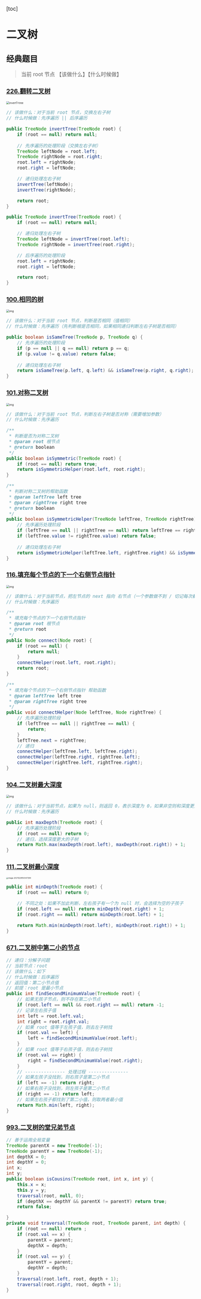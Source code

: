 [toc]

# 二叉树

## 经典题目

> 当前 root 节点 【该做什么】【什么时候做】

### [226.翻转二叉树](https://leetcode-cn.com/problems/invert-binary-tree/)

<img src="https://cdn.jsdelivr.net/gh/LFool/image-hosting@master/20211228/14371616406734361640673436990coehno.jpeg" alt="invert1-tree" style="zoom:50%;" />

```java
// 该做什么：对于当前 root 节点，交换左右子树
// 什么时候做：先序遍历 || 后序遍历

public TreeNode invertTree(TreeNode root) {
    if (root == null) return null;
    
    // 先序遍历的处理阶段（交换左右子树）
    TreeNode leftNode = root.left;
    TreeNode rightNode = root.right;
    root.left = rightNode;
    root.right = leftNode;

    // 递归处理左右子树
    invertTree(leftNode);
    invertTree(rightNode);

    return root;
}

public TreeNode invertTree(TreeNode root) {
    if (root == null) return null;

    // 递归处理左右子树
    TreeNode leftNode = invertTree(root.left);
    TreeNode rightNode = invertTree(root.right);

    // 后序遍历的处理阶段
    root.left = rightNode;
    root.right = leftNode;

    return root;
}
```

### [100.相同的树](https://leetcode-cn.com/problems/same-tree/)

<img src="https://cdn.jsdelivr.net/gh/LFool/image-hosting@master/20211228/14383216406735121640673512789RX067D.jpg" alt="img" style="zoom:50%;" />

```java
// 该做什么：对于当前 root 节点，判断是否相同（值相同）
// 什么时候做：先序遍历（先判断根是否相同，如果相同递归判断左右子树是否相同）

public boolean isSameTree(TreeNode p, TreeNode q) {
    // 先序遍历的处理阶段
    if (p == null || q == null) return p == q;
    if (p.value != q.value) return false;
    
    // 递归处理左右子树
    return isSameTree(p.left, q.left) && isSameTree(p.right, q.right);
}
```



### [101.对称二叉树](https://leetcode-cn.com/problems/symmetric-tree/)

<img src="https://cdn.jsdelivr.net/gh/LFool/image-hosting@master/20211228/14392116406735611640673561347KRUZ07.jpg" alt="img" style="zoom:50%;" />

```java
// 该做什么：对于当前 root 节点，判断左右子树是否对称（需要增加参数）
// 什么时候做：先序遍历

/**
 * 判断是否为对称二叉树
 * @param root 根节点
 * @return boolean
 */
public boolean isSymmetric(TreeNode root) {
    if (root == null) return true;
    return isSymmetricHelper(root.left, root.right);
}

/**
 * 判断对称二叉树的帮助函数
 * @param leftTree left tree
 * @param rightTree right tree
 * @return boolean
 */
public boolean isSymmetricHelper(TreeNode leftTree, TreeNode rightTree) {
    // 先序遍历处理阶段
    if (leftTree == null || rightTree == null) return leftTree == rightTree;
    if (leftTree.value != rightTree.value) return false;
    
    // 递归处理左右子树
    return isSymmetricHelper(leftTree.left, rightTree.right) && isSymmetricHelper(leftTree.right, rightTree.left);
}
```

### [116.填充每个节点的下一个右侧节点指针](https://leetcode-cn.com/problems/populating-next-right-pointers-in-each-node/)

<img src="https://cdn.jsdelivr.net/gh/LFool/image-hosting@master/20211228/152425164067626516406762658849dzrcA.png" alt="img" style="zoom:50%;" />

```java
// 该做什么：对于当前节点，把左节点的 next 指向 右节点（一个参数做不到 / 切记每次都只考虑当前节点，不要考虑孩子节点）
// 什么时候做：先序遍历

/**
 * 填充每个节点的下一个右侧节点指针
 * @param root 根节点
 * @return root
 */
public Node connect(Node root) {
    if (root == null) {
        return null;
    }
    connectHelper(root.left, root.right);
    return root;
}

/**
 * 填充每个节点的下一个右侧节点指针 帮助函数
 * @param leftTree left tree
 * @param rightTree right tree
 */
public void connectHelper(Node leftTree, Node rightTree) {
    // 先序遍历处理阶段
    if (leftTree == null || rightTree == null) {
        return;
    }
    leftTree.next = rightTree;
    // 递归
    connectHelper(leftTree.left, leftTree.right);
    connectHelper(leftTree.right, rightTree.left);
    connectHelper(rightTree.left, rightTree.right);
}
```

### [104.二叉树最大深度](https://leetcode-cn.com/problems/maximum-depth-of-binary-tree/)

<img src="https://cdn.jsdelivr.net/gh/LFool/image-hosting@master/20211228/15390816406771481640677148320tm1tJ8.jpg" alt="img" style="zoom:50%;" />

```java
// 该做什么：对于当前节点，如果为 null，则返回 0，表示深度为 0，如果非空则和深度更大的子树 +1
// 什么时候做：先序遍历

public int maxDepth(TreeNode root) {
    // 先序遍历处理阶段
    if (root == null) return 0;
    // 递归，选择深度更大的子树
    return Math.max(maxDepth(root.left), maxDepth(root.right)) + 1;
}
```

### [111.二叉树最小深度](https://leetcode-cn.com/problems/minimum-depth-of-binary-tree/)

<img src="https://cdn.jsdelivr.net/gh/LFool/image-hosting@master/20211228/154347164067742716406774275429iztMJ.png" alt="image-20211228154347399" style="zoom: 33%;" />

```java
public int minDepth(TreeNode root) {
    if (root == null) return 0;
    
    // 不同之处：如果不加此判断，左右孩子有一个为 null 时，会选择为空的子孩子
    if (root.left == null) return minDepth(root.right) + 1;
    if (root.right == null) return minDepth(root.left) + 1;

    return Math.min(minDepth(root.left), minDepth(root.right)) + 1;
}
```

### [671.二叉树中第二小的节点](https://leetcode-cn.com/problems/second-minimum-node-in-a-binary-tree/)

```java
// 递归：分解子问题
// 当前节点：root
// 该做什么：如下
// 什么时候做：后序遍历
// 返回值：第二小节点值
// 前提：root 是最小节点
public int findSecondMinimumValue(TreeNode root) {
    // 如果无孩子节点，则不存在第二小节点
    if (root.left == null && root.right == null) return -1;
    // 记录左右孩子值
    int left = root.left.val;
    int right = root.right.val;
    // 如果 root 值等于左孩子值，则去左子树找
    if (root.val == left) {
        left = findSecondMinimumValue(root.left);
    }
    // 如果 root 值等于右孩子值，则去右子树找
    if (root.val == right) {
        right = findSecondMinimumValue(root.right);
    }
    // --------------- 处理过程 ---------------
    // 如果左孩子没找到，则右孩子是第二小节点
    if (left == -1) return right;
    // 如果右孩子没找到，则左孩子是第二小节点
    if (right == -1) return left;
    // 如果左右孩子都找到了第二小值，则取两者最小值
    return Math.min(left, right);
}
```

### [993.二叉树的堂兄弟节点](https://leetcode-cn.com/problems/cousins-in-binary-tree/)

```java
// 善于运用全局变量
TreeNode parentX = new TreeNode(-1);
TreeNode parentY = new TreeNode(-1);
int depthX = 0;
int depthY = 0;
int x;
int y;
public boolean isCousins(TreeNode root, int x, int y) {
    this.x = x;
    this.y = y;
    traversal(root, null, 0);
    if (depthX == depthY && parentX != parentY) return true;
    return false;

}
private void traversal(TreeNode root, TreeNode parent, int depth) {
    if (root == null) return ;
    if (root.val == x) {
        parentX = parent;
        depthX = depth;
    }
    if (root.val == y) {
        parentY = parent;
        depthY = depth;
    }
    traversal(root.left, root, depth + 1);
    traversal(root.right, root, depth + 1);
}
```
